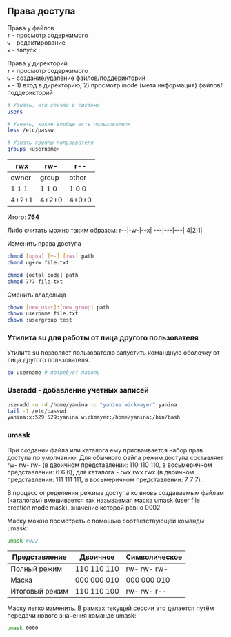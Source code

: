 ## Права доступа

Права у файлов  
`r` - просмотр содержимого  
`w` - редактирование  
`x` - запуск

Права у директорий  
`r` - просмотр содержимого  
`w` - создание/удаление файлов/поддерикторий  
`x` - 1) вход в директорию, 2) просмотр inode (мета информация) файлов/поддерикторий

```sh
# Узнать, кто сейчас в системе
users

# Узнать, какие вообще есть пользователи
less /etc/passw

# Узнать группы пользователя
groups <username>
```

rwx|rw-|r--|
---|---|---|
owner|group|other|
1  1  1|1  1  0|1  0  0|
4+2+1|4+2+0|4+0+0|

Итого: __764__

Либо считать можно таким образом:
r--|-w-|--x|
---|---|---|
4|2|1|

Изменить права доступа
```sh
chmod [ugoa] [+-] [rwx] path
chmod ug+rw file.txt

chmod [octal code] path
chmod 777 file.txt
```

Сменить владельца
```sh
chown [new_user]:[new_group] path
chown username file.txt
chown :usergroup test
```

### Утилита su для работы от лица другого пользователя 
Утилита su позволяет пользователю запустить командную оболочку от лица другого пользователя.
```sh
su username # потребует пароль
```
### Useradd - добавление учетных записей
```sh
useradd -m -d /home/yanina -c "yanina wickmayer" yanina
tail -1 /etc/passwd
yanina:x:529:529:yanina wickmayer:/home/yanina:/bin/bash
```

### umask
При создании файла или каталога ему присваивается набор прав доступа по умолчанию. Для обычного файла режим доступа составляет rw- rw- rw- (в двоичном представлении: 110 110 110, в восьмеричном представлении: 6 6 6), для каталога - rwx rwx rwx (в двоичном представлении: 111 111 111, в восьмеричном представлении: 7 7 7).

В процесс определения режима доступа ко вновь создаваемым файлам (каталогам) вмешивается так называемая маска umask (user file creation mode mask), значение которой равно 0002.

Маску можно посмотреть с помощью соответствующей команды umask:
```sh
umask #022
```

Представление|Двоичное|Символическое|
---|---|---|
Полный режим|110 110 110|rw- rw- rw-|
Маска|000 000 010|000 000 010|
Итоговый режим|110 110 100|rw- rw- r--|

Маску легко изменить. В рамках текущей сессии это делается путём передачи нового значения команде umask:
```sh
umask 0000
```
